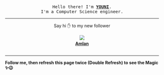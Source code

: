 
<p align='center'>
<samp>
Hello there! I'm <b><a rel='nofollow noopener noreferrer' target='_blank' href='https://github.com/abdelyouni'>YOUNI</a></b>.
<br>I'm a Computer Science engineer.
</samp>
</p>
<hr>
<p align='center'>
<span>Say hi ✋ to my new follower </span></br></br>
<img src='https://avatars3.githubusercontent.com/u/33047231?s=100&amp;v=4'><img src='https://maisonpizza.com/github/abdelyouni/1609899022_img.png' width='1' height='1'><b></br>
<a rel='nofollow noopener noreferrer' target='_blank' href='https://github.com/amlana21'>Amlan</a></b></br></br>
</p>
<hr>
<b>Follow me, then refresh this page twice (Double Refresh) to see the Magic ✨😉</b> 